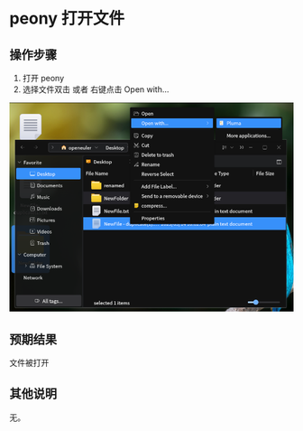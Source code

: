 # peony 打开文件

## 操作步骤
1. 打开 peony
2. 选择文件双击 或者 右键点击 Open with...

![peony_打开文件-1](./img/peony_打开文件-1.png)


## 预期结果
文件被打开

## 其他说明

无。

